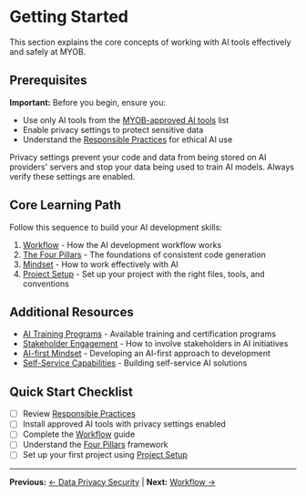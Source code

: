 # Getting Started

This section explains the core concepts of working with AI tools effectively and safely at MYOB.

## Prerequisites

**Important:** Before you begin, ensure you:

- Use only AI tools from the [MYOB-approved AI tools](../appendix/MYOB-approved-tools.md) list
- Enable privacy settings to protect sensitive data
- Understand the [Responsible Practices](../responsible-practices/README.md) for ethical AI use

Privacy settings prevent your code and data from being stored on AI providers' servers and stop your data being used to train AI models. Always verify these settings are enabled.

## Core Learning Path

Follow this sequence to build your AI development skills:

1. [Workflow](workflow.md) - How the AI development workflow works
2. [The Four Pillars](the-four-pillars.md) - The foundations of consistent code generation
3. [Mindset](ai-working-mindset.md) - How to work effectively with AI
4. [Project Setup](project-setup.md) - Set up your project with the right files, tools, and conventions

## Additional Resources

- [AI Training Programs](ai-training-programs.md) - Available training and certification programs
- [Stakeholder Engagement](stakeholder-engagement.md) - How to involve stakeholders in AI initiatives
- [AI-first Mindset](ai-first-mindset.md) - Developing an AI-first approach to development
- [Self-Service Capabilities](self-service-capabilities.md) - Building self-service AI solutions

## Quick Start Checklist

- [ ] Review [Responsible Practices](../responsible-practices/README.md)
- [ ] Install approved AI tools with privacy settings enabled
- [ ] Complete the [Workflow](workflow.md) guide
- [ ] Understand the [Four Pillars](the-four-pillars.md) framework
- [ ] Set up your first project using [Project Setup](project-setup.md)

---

**Previous:** [← Data Privacy Security](../responsible-practices/data-privacy-security.md) | **Next:** [Workflow →](workflow.md)
